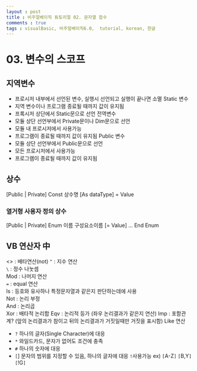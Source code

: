 ```yaml
---
layout : post
title : 비주얼베이직 튜토리얼 02. 문자열 함수
comments : true
tags : visualBasic, 비주얼베이직6.0,  tutorial, korean, 한글
---
```


# 03. 변수의 스코프

## 지역변수 
+ 프로시저 내부에서 선언된 변수, 실행시 선언되고 실행이 끝나면 소멸
Static 변수
+ 지역 변수이나 프로그램 종료될 때까지 값이 유지됨
+ 프록시저 상단에서 Static문으로 선언
전역변수 
+ 모듈 상단 선언부에서 Private문이나 Dim문으로 선언
+ 모듈 내 프로시저에서 사용가능
+ 프로그램이 종료될 때까지 값이 유지됨
Public 변수
+ 모듈 상단 선언부에서 Public문으로 선언
+ 모든 프로시저에서 사용가능
+ 프로그램이 종료될 때까지 값이 유지됨

## 상수
[Public | Private] Const 상수명 [As dataType] =  Value
### 열거형 사용자 정의 상수
[Public | Private] Enum 이름
  구성요소이름 [= Value]
  ...
End Enum

## VB 연산자 中
<> : 배타연산(not)
`^` : 지수 연산  
`\` : 정수 나눗셈  
Mod : 나머지 연산  
`=` : equal 연산  
Is : 등호와 유사하나 특정문자열과 같은지 판단하는데에 사용  
Not : 논리 부정  
And : 논리곱  
Xor : 배타적 논리합
Eqv : 논리적 등가 (좌우 논리결과가 같은지 연산)
Imp : 포함관계? (앞의 논리결과가 참이고 뒤의 논리결과가 거짓일때만 거짓을 표시함)
Like 연산
+ `?` 하나의 글자(Single Character)에 대응
+ `*` 와일드카드, 문자가 없어도 조건에 충족
+ `#` 하나의 숫자에 대응
+ `[`] 문자의 범위를 지정할 수 있음, 하나의 글자에 대응 `!`사용가능 ex) `[`A-Z`]` `[`B,Y`]` `[`!G`]`

